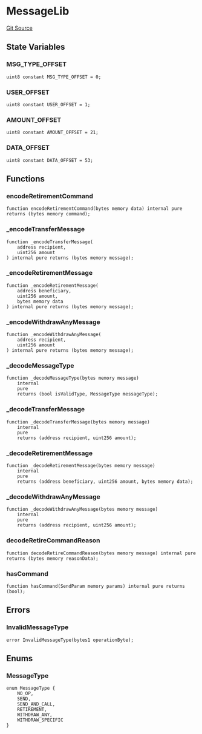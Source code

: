 # MessageLib
[Git Source](https://github.com/Jasmine-Energy/jasmine-bridge/blob/41a89a99de073bdfa320a66b9536780475689209/contracts/utilities/MessageLib.sol)


## State Variables
### MSG_TYPE_OFFSET

```solidity
uint8 constant MSG_TYPE_OFFSET = 0;
```


### USER_OFFSET

```solidity
uint8 constant USER_OFFSET = 1;
```


### AMOUNT_OFFSET

```solidity
uint8 constant AMOUNT_OFFSET = 21;
```


### DATA_OFFSET

```solidity
uint8 constant DATA_OFFSET = 53;
```


## Functions
### encodeRetirementCommand


```solidity
function encodeRetirementCommand(bytes memory data) internal pure returns (bytes memory command);
```

### _encodeTransferMessage


```solidity
function _encodeTransferMessage(
    address recipient,
    uint256 amount
) internal pure returns (bytes memory message);
```

### _encodeRetirementMessage


```solidity
function _encodeRetirementMessage(
    address beneficiary,
    uint256 amount,
    bytes memory data
) internal pure returns (bytes memory message);
```

### _encodeWithdrawAnyMessage


```solidity
function _encodeWithdrawAnyMessage(
    address recipient,
    uint256 amount
) internal pure returns (bytes memory message);
```

### _decodeMessageType


```solidity
function _decodeMessageType(bytes memory message)
    internal
    pure
    returns (bool isValidType, MessageType messageType);
```

### _decodeTransferMessage


```solidity
function _decodeTransferMessage(bytes memory message)
    internal
    pure
    returns (address recipient, uint256 amount);
```

### _decodeRetirementMessage


```solidity
function _decodeRetirementMessage(bytes memory message)
    internal
    pure
    returns (address beneficiary, uint256 amount, bytes memory data);
```

### _decodeWithdrawAnyMessage


```solidity
function _decodeWithdrawAnyMessage(bytes memory message)
    internal
    pure
    returns (address recipient, uint256 amount);
```

### decodeRetireCommandReason


```solidity
function decodeRetireCommandReason(bytes memory message) internal pure returns (bytes memory reasonData);
```

### hasCommand


```solidity
function hasCommand(SendParam memory params) internal pure returns (bool);
```

## Errors
### InvalidMessageType

```solidity
error InvalidMessageType(bytes1 operationByte);
```

## Enums
### MessageType

```solidity
enum MessageType {
    NO_OP,
    SEND,
    SEND_AND_CALL,
    RETIREMENT,
    WITHDRAW_ANY,
    WITHDRAW_SPECIFIC
}
```


